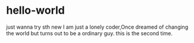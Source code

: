 # hello-world
just wanna try sth new
I am just a lonely coder,Once dreamed of changing the world but turns out to be a ordinary guy.
this is the second time.
